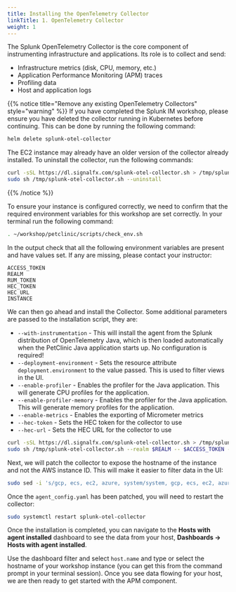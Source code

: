 ```yaml
---
title: Installing the OpenTelemetry Collector
linkTitle: 1. OpenTelemetry Collector
weight: 1
---
```


The Splunk OpenTelemetry Collector is the core component of instrumenting infrastructure and applications.  Its role is to collect and send:

* Infrastructure metrics (disk, CPU, memory, etc.)
* Application Performance Monitoring (APM) traces
* Profiling data
* Host and application logs

{{% notice title="Remove any existing OpenTelemetry Collectors" style="warning" %}}
If you have completed the Splunk IM workshop, please ensure you have deleted the collector running in Kubernetes before continuing. This can be done by running the following command:

``` bash
helm delete splunk-otel-collector
```

The EC2 instance may already have an older version of the collector already installed. To uninstall the collector, run the following commands:

``` bash
curl -sSL https://dl.signalfx.com/splunk-otel-collector.sh > /tmp/splunk-otel-collector.sh
sudo sh /tmp/splunk-otel-collector.sh --uninstall
```

{{% /notice %}}

To ensure your instance is configured correctly, we need to confirm that the required environment variables for this workshop are set correctly. In your terminal run the following command:

``` bash
. ~/workshop/petclinic/scripts/check_env.sh
```

In the output check that all the following environment variables are present and have values set. If any are missing, please contact your instructor:

```text
ACCESS_TOKEN
REALM
RUM_TOKEN
HEC_TOKEN
HEC_URL
INSTANCE
```

We can then go ahead and install the Collector. Some additional parameters are passed to the installation script, they are:

* `--with-instrumentation` - This will install the agent from the Splunk distribution of OpenTelemetry Java, which is then loaded automatically when the PetClinic Java application starts up. No configuration is required!
* `--deployment-environment` - Sets the resource attribute `deployment.environment` to the value passed. This is used to filter views in the UI.
* `--enable-profiler` - Enables the profiler for the Java application. This will generate CPU profiles for the application.
* `--enable-profiler-memory` - Enables the profiler for the Java application. This will generate memory profiles for the application.
* `--enable-metrics` - Enables the exporting of Micrometer metrics
* `--hec-token` - Sets the HEC token for the collector to use
* `--hec-url` - Sets the HEC URL for the collector to use

``` bash
curl -sSL https://dl.signalfx.com/splunk-otel-collector.sh > /tmp/splunk-otel-collector.sh && \
sudo sh /tmp/splunk-otel-collector.sh --realm $REALM -- $ACCESS_TOKEN --mode agent --without-fluentd --with-instrumentation --deployment-environment $INSTANCE-petclinic --enable-profiler --enable-profiler-memory --enable-metrics --hec-token $HEC_TOKEN --hec-url $HEC_URL
```

Next, we will patch the collector to expose the hostname of the instance and not the AWS instance ID. This will make it easier to filter data in the UI:

``` bash
sudo sed -i 's/gcp, ecs, ec2, azure, system/system, gcp, ecs, ec2, azure/g' /etc/otel/collector/agent_config.yaml
```

Once the `agent_config.yaml` has been patched, you will need to restart the collector:

``` bash
sudo systemctl restart splunk-otel-collector
```

Once the installation is completed, you can navigate to the **Hosts with agent installed** dashboard to see the data from your host, **Dashboards → Hosts with agent installed**.

Use the dashboard filter and select `host.name` and type or select the hostname of your workshop instance (you can get this from the command prompt in your terminal session). Once you see data flowing for your host, we are then ready to get started with the APM component.
